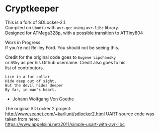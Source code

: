 # Cryptkeeper
This is a fork of SDLocker-2.1.  
Compiled on `Ubuntu` with `avr-gcc` using `avr-libc` library.  
Designed for ATMega328p, with a possible transition to ATTiny804    

Work in Progress.  
If you're not Reilley Ford. You should not be seeing this.  
 
Credit for the original code goes to `Eugene Lipchansky`  
or `NSky` as per his Github username. Credit also goes to his  
list of contributors.  


`Lice in a fur collar`  
`Hide deep out of sight,`  
`But the devil hides deeper`  
`By far, in man's heart.`  
- Johann Wolfgang Von Goethe


The original SDLocker 2 project:  
http://www.seanet.com/~karllunt/sdlocker2.html
UART source code was taken from here:  
https://www.appelsiini.net/2011/simple-usart-with-avr-libc
